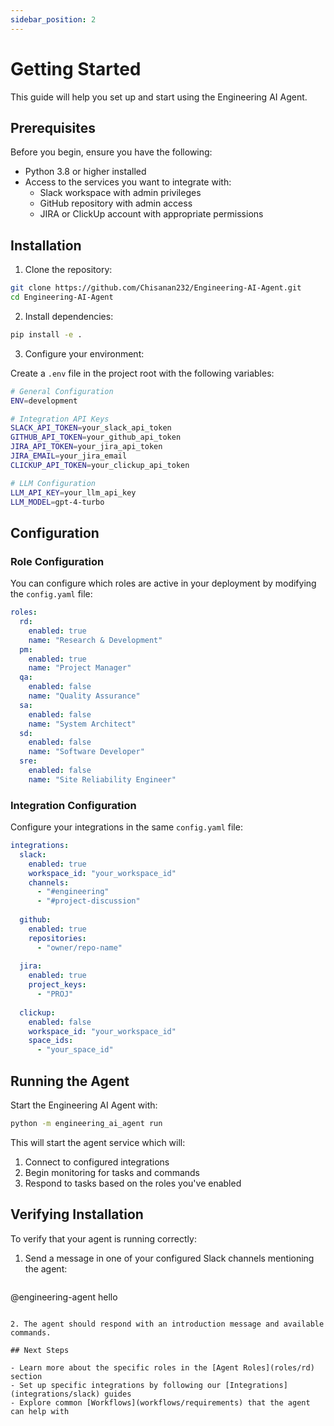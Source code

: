 ```yaml
---
sidebar_position: 2
---
```


# Getting Started

This guide will help you set up and start using the Engineering AI Agent.

## Prerequisites

Before you begin, ensure you have the following:

- Python 3.8 or higher installed
- Access to the services you want to integrate with:
  - Slack workspace with admin privileges
  - GitHub repository with admin access
  - JIRA or ClickUp account with appropriate permissions

## Installation

1. Clone the repository:

```bash
git clone https://github.com/Chisanan232/Engineering-AI-Agent.git
cd Engineering-AI-Agent
```

2. Install dependencies:

```bash
pip install -e .
```

3. Configure your environment:

Create a `.env` file in the project root with the following variables:

```bash
# General Configuration
ENV=development

# Integration API Keys
SLACK_API_TOKEN=your_slack_api_token
GITHUB_API_TOKEN=your_github_api_token
JIRA_API_TOKEN=your_jira_api_token
JIRA_EMAIL=your_jira_email
CLICKUP_API_TOKEN=your_clickup_api_token

# LLM Configuration
LLM_API_KEY=your_llm_api_key
LLM_MODEL=gpt-4-turbo
```

## Configuration

### Role Configuration

You can configure which roles are active in your deployment by modifying the `config.yaml` file:

```yaml
roles:
  rd:
    enabled: true
    name: "Research & Development"
  pm:
    enabled: true
    name: "Project Manager"
  qa:
    enabled: false
    name: "Quality Assurance"
  sa:
    enabled: false
    name: "System Architect"
  sd:
    enabled: false
    name: "Software Developer"
  sre:
    enabled: false
    name: "Site Reliability Engineer"
```

### Integration Configuration

Configure your integrations in the same `config.yaml` file:

```yaml
integrations:
  slack:
    enabled: true
    workspace_id: "your_workspace_id"
    channels:
      - "#engineering"
      - "#project-discussion"
  
  github:
    enabled: true
    repositories:
      - "owner/repo-name"
  
  jira:
    enabled: true
    project_keys:
      - "PROJ"
  
  clickup:
    enabled: false
    workspace_id: "your_workspace_id"
    space_ids:
      - "your_space_id"
```

## Running the Agent

Start the Engineering AI Agent with:

```bash
python -m engineering_ai_agent run
```

This will start the agent service which will:
1. Connect to configured integrations
2. Begin monitoring for tasks and commands
3. Respond to tasks based on the roles you've enabled

## Verifying Installation

To verify that your agent is running correctly:

1. Send a message in one of your configured Slack channels mentioning the agent:
   ```
@engineering-agent hello
```

2. The agent should respond with an introduction message and available commands.

## Next Steps

- Learn more about the specific roles in the [Agent Roles](roles/rd) section
- Set up specific integrations by following our [Integrations](integrations/slack) guides
- Explore common [Workflows](workflows/requirements) that the agent can help with
